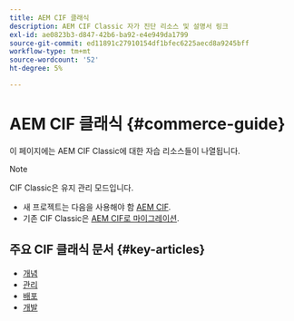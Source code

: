```yaml
---
title: AEM CIF 클래식
description: AEM CIF Classic 자가 진단 리소스 및 설명서 링크
exl-id: ae0823b3-d847-42b6-ba92-e4e949da1799
source-git-commit: ed11891c27910154df1bfec6225aecd8a9245bff
workflow-type: tm+mt
source-wordcount: '52'
ht-degree: 5%

---
```


# AEM CIF 클래식 {#commerce-guide}

이 페이지에는 AEM CIF Classic에 대한 자습 리소스들이 나열됩니다.

>[!NOTE]
>
>CIF Classic은 유지 관리 모드입니다.
>
>* 새 프로젝트는 다음을 사용해야 함 [AEM CIF](/help/commerce/home.md).
>* 기존 CIF Classic은 [AEM CIF로 마이그레이션](/help/commerce/cif/migration.md).
>


## 주요 CIF 클래식 문서 {#key-articles}

* [개념](administering/concepts.md)
* [관리](administering/generic.md)
* [배포](deploying/ecommerce.md)
* [개발](developing/ecommerce.md)

